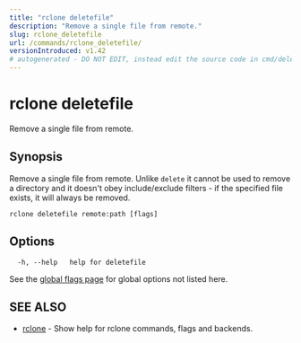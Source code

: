 ```yaml
---
title: "rclone deletefile"
description: "Remove a single file from remote."
slug: rclone_deletefile
url: /commands/rclone_deletefile/
versionIntroduced: v1.42
# autogenerated - DO NOT EDIT, instead edit the source code in cmd/deletefile/ and as part of making a release run "make commanddocs"
---
```

# rclone deletefile

Remove a single file from remote.

## Synopsis


Remove a single file from remote.  Unlike `delete` it cannot be used to
remove a directory and it doesn't obey include/exclude filters - if the specified file exists,
it will always be removed.


```
rclone deletefile remote:path [flags]
```

## Options

```
  -h, --help   help for deletefile
```

See the [global flags page](/flags/) for global options not listed here.

## SEE ALSO

* [rclone](/commands/rclone/)	 - Show help for rclone commands, flags and backends.


